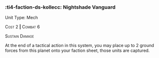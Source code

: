 ### :ti4-faction-ds-kollecc: **Nightshade Vanguard**

Unit Type: Mech 

<span style="font-variant:small-caps;">Cost</span> 2 __|__ <span style="font-variant:small-caps;">Combat</span> 6

<span style="font-variant:small-caps;">Sustain Damage</span>

At the end of a tactical action in this system, you may place up to 2 ground forces from this planet onto your faction sheet, those units are captured.